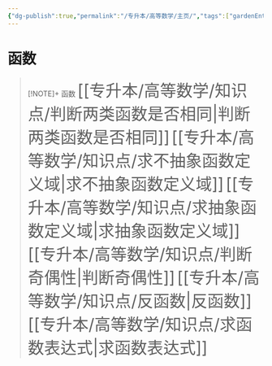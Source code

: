 ```yaml
---
{"dg-publish":true,"permalink":"/专升本/高等数学/主页/","tags":["gardenEntry"],"noteIcon":""}
---
```


# 函数
> [!NOTE]+ 函数
> <font size="6">[[专升本/高等数学/知识点/判断两类函数是否相同\|判断两类函数是否相同]]</font>
> <font size="6">[[专升本/高等数学/知识点/求不抽象函数定义域\|求不抽象函数定义域]]</font>
> <font size="6">[[专升本/高等数学/知识点/求抽象函数定义域\|求抽象函数定义域]]</font>
> <font size="6">[[专升本/高等数学/知识点/判断奇偶性\|判断奇偶性]]</font>
> <font size="6">[[专升本/高等数学/知识点/反函数\|反函数]]</font>
> <font size="6">[[专升本/高等数学/知识点/求函数表达式\|求函数表达式]]</font>


